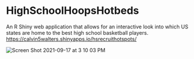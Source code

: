 # HighSchoolHoopsHotbeds
An R Shiny web application that allows for an interactive look into which US states are home to the best high school basketball players.
https://calvin5walters.shinyapps.io/hsrecruithotspots/

![Screen Shot 2021-09-17 at 3 10 03 PM](https://user-images.githubusercontent.com/63164690/133847751-2d60c6de-3a44-4602-bf0a-81cf6b3a6737.png)
